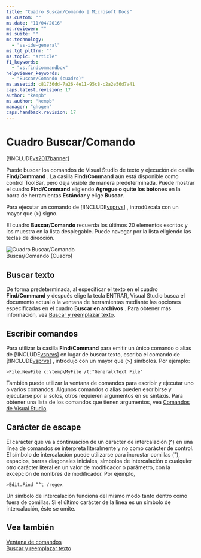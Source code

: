 ```yaml
---
title: "Cuadro Buscar/Comando | Microsoft Docs"
ms.custom: ""
ms.date: "11/04/2016"
ms.reviewer: ""
ms.suite: ""
ms.technology: 
  - "vs-ide-general"
ms.tgt_pltfrm: ""
ms.topic: "article"
f1_keywords: 
  - "vs.findcommandbox"
helpviewer_keywords: 
  - "Buscar/Comando (cuadro)"
ms.assetid: c81736dd-7a26-4e11-95c8-c2a2e56d7a41
caps.latest.revision: 17
author: "kempb"
ms.author: "kempb"
manager: "ghogen"
caps.handback.revision: 17
---
```

# Cuadro Buscar/Comando
[!INCLUDE[vs2017banner](../code-quality/includes/vs2017banner.md)]

Puede buscar los comandos de Visual Studio de texto y ejecución de casilla **Find\/Command** .  La casilla **Find\/Command** aún está disponible como control ToolBar, pero deja visible de manera predeterminada.  Puede mostrar el cuadro **Find\/Command** eligiendo **Agregue o quite los botones** en la barra de herramientas **Estándar** y elige **Buscar**.  
  
 Para ejecutar un comando de [!INCLUDE[vsprvs](../code-quality/includes/vsprvs_md.md)] , introdúzcala con un mayor que \(\>\) signo.  
  
 El cuadro **Buscar\/Comando** recuerda los últimos 20 elementos escritos y los muestra en la lista desplegable.  Puede navegar por la lista eligiendo las teclas de dirección.  
  
 ![Cuadro Buscar&#47;Comando](~/docs/ide/media/findcommandbox.png "FindCommandBox")  
Buscar\/Comando \(Cuadro\)  
  
## Buscar texto  
 De forma predeterminada, al especificar el texto en el cuadro **Find\/Command** y después elige la tecla ENTRAR, Visual Studio busca el documento actual o la ventana de herramientas mediante las opciones especificadas en el cuadro **Buscar en archivos** .  Para obtener más información, vea [Buscar y reemplazar texto](../ide/finding-and-replacing-text.md).  
  
## Escribir comandos  
 Para utilizar la casilla **Find\/Command** para emitir un único comando o alias de [!INCLUDE[vsprvs](../code-quality/includes/vsprvs_md.md)] en lugar de buscar texto, escriba el comando de [!INCLUDE[vsprvs](../code-quality/includes/vsprvs_md.md)] , introdujo con un mayor que \(\>\) símbolos.  Por ejemplo:  
  
```  
>File.NewFile c:\temp\MyFile /t:"General\Text File"  
```  
  
 También puede utilizar la ventana de comandos para escribir y ejecutar uno o varios comandos.  Algunos comandos o alias pueden escribirse y ejecutarse por sí solos, otros requieren argumentos en su sintaxis.  Para obtener una lista de los comandos que tienen argumentos, vea [Comandos de Visual Studio](../ide/reference/visual-studio-commands.md).  
  
## Carácter de escape  
 El carácter que va a continuación de un carácter de intercalación \(^\) en una línea de comandos se interpreta literalmente y no como carácter de control.  El símbolo de intercalación puede utilizarse para incrustar comillas \("\), espacios, barras diagonales iniciales, símbolos de intercalación o cualquier otro carácter literal en un valor de modificador o parámetro, con la excepción de nombres de modificador.  Por ejemplo,  
  
```  
>Edit.Find ^^t /regex  
```  
  
 Un símbolo de intercalación funciona del mismo modo tanto dentro como fuera de comillas.  Si el último carácter de la línea es un símbolo de intercalación, éste se omite.  
  
## Vea también  
 [Ventana de comandos](../ide/reference/command-window.md)   
 [Buscar y reemplazar texto](../ide/finding-and-replacing-text.md)